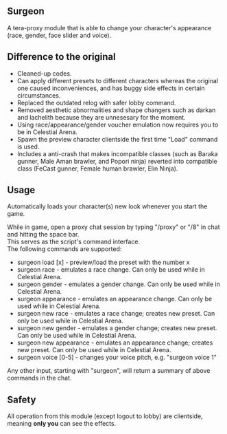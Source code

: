 
## Surgeon  
A tera-proxy module that is able to change your character's appearance (race, gender, face slider and voice).  

## Difference to the original
* Cleaned-up codes.
* Can apply different presets to different characters whereas the original one caused inconveniences, and has buggy side effects in certain circumstances.
* Replaced the outdated relog with safer lobby command.
* Removed aesthetic abnormalities and shape changers such as darkan and lachelith because they are unnesesary for the moment.
* Using race/appearance/gender voucher emulation now requires you to be in Celestial Arena.
* Spawn the preview character clientside the first time "Load" command is used.
* Includes a anti-crash that makes incompatible classes (such as Baraka gunner, Male Aman brawler, and Popori ninja) reverted into compatible class (FeCast gunner, Female human brawler, Elin Ninja).
  
## Usage  
Automatically loads your character(s) new look whenever you start the game.
  
While in game, open a proxy chat session by typing "/proxy" or "/8" in chat and hitting the space bar.  
This serves as the script's command interface.  
The following commands are supported:  
  
* surgeon load [x] - preview/load the preset with the number x
* surgeon race - emulates a race change. Can only be used while in Celestial Arena.
* surgeon gender - emulates a gender change. Can only be used while in Celestial Arena.
* surgeon appearance - emulates an appearance change. Can only be used while in Celestial Arena.
* surgeon new race - emulates a race change; creates new preset. Can only be used while in Celestial Arena.
* surgeon new gender - emulates a gender change; creates new preset. Can only be used while in Celestial Arena.
* surgeon new appearance - emulates an appearance change; creates new preset. Can only be used while in Celestial Arena.
* surgeon voice [0-5] - changes your voice pitch, e.g. "surgeon voice 1"
  
Any other input, starting with "surgeon", will return a summary of above commands in the chat.  
  
## Safety
All operation from this module (except logout to lobby) are clientside, meaning **only you** can see the effects.
  
